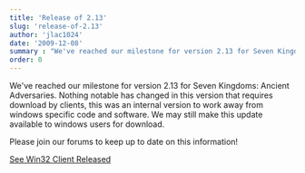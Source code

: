 ```yaml
---
title: 'Release of 2.13'
slug: 'release-of-2.13'
author: 'jlac1024'
date: '2009-12-08'
summary : "We've reached our milestone for version 2.13 for Seven Kingdoms: Ancient Adversaries."
order: 0
---
```


We've reached our milestone for version 2.13 for Seven Kingdoms: Ancient Adversaries.  Nothing notable has changed in this version that requires download by clients, this was an internal version to work away from windows specific code and software.  We may still make this update available to windows users for download.

Please join our forums to keep up to date on this information!

[See Win32 Client Released](http://www.7kfans.com/forums/viewtopic.php?f=18&amp;t=94#p650)
